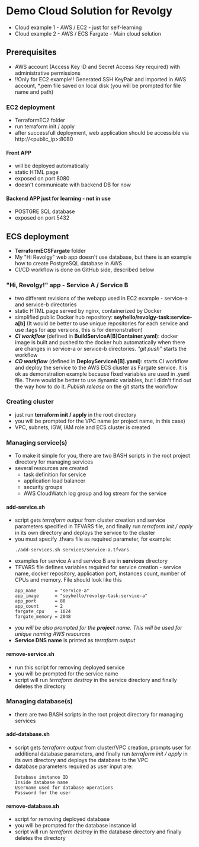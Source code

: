 # Demo Cloud Solution for Revolgy
- Cloud example 1 - AWS / EC2 - just for self-learning
- Cloud example 2 - AWS / ECS Fargate - Main cloud solution

## Prerequisites
- AWS account (Access Key ID and Secret Access Key required) with administrative permissions
- !!Only for EC2 example!! Generated SSH KeyPair and imported in AWS account, *.pem file saved on local disk (you will be prompted for file name and path)

### EC2 deployment
- TerraformEC2 folder
- run terraform init / apply
- after successfull deployment, web application should be accessible via http://<public_ip>:8080

#### Front APP
- will be deployed automatically
- static HTML page
- exposed on port 8080
- doesn't communicate with backend DB for now

#### Backend APP just for learning - not in use
- POSTGRE SQL database
- exposed on port 5432

## ECS deployment
- **TerraformECSFargate** folder
- My "Hi Revolgy" web app doesn't use database, but there is an example how to create PostgreSQL database in AWS
- CI/CD workflow is done on GitHub side, described below

### "Hi, Revolgy!" app - Service A / Service B
- two different revisions of the webapp used in EC2 example - service-a and service-b directories
- static HTML page served by nginx, containerized by Docker
- simplified public Docker hub repository: **seyhello/revolgy-task:service-a[b]** (It would be better to use unique repositories for each service and use :tags for app versions, this is for demonstration)
- **_CI workflow_** (defined in **BuildServiceA[B]Container.yaml**): docker image is built and pushed to the docker hub automatically when there are changes in service-a or service-b directories. *"git push"* starts the workflow
- **_CD workflow_** (defined in **DeployServiceA[B].yaml)**: starts CI workflow and deploy the service to the AWS ECS cluster as Fargate service. It is ok as demonstration example because fixed variables are used in .yaml file. There would be better to use dynamic variables, but I didn't find out the way how to do it. *Publish release* on the git starts the workflow 

### Creating cluster
- just run **terraform init / apply** in the root directory
- you will be prompted for the VPC name (or project name, in this case)
- VPC, subnets, IGW, IAM role and ECS cluster is created

### Managing service(s)
- To make it simple for you, there are two BASH scripts in the root project directory for managing services
- several resources are created
  - task definition for service
  - application load balancer
  - security groups
  - AWS CloudWatch log group and log stream for the service

#### add-service.sh
- script gets *terraform output* from cluster creation and service parameters specified in TFVARS file, and finally run *terraform init / apply* in its own directory and deploys the service to the cluster
- you must specify <service>.tfvars file as required parameter, for example:
  ```
  ./add-services.sh services/service-a.tfvars
  ```
- examples for service A and service B are in **services** directory
- TFVARS file defines variables required for service creation - service name, docker repository, application port, instances count, number of CPUs and memory. File should look like this
  ```
  app_name       = "service-a"
  app_image      = "seyhello/revolgy-task:service-a"
  app_port       = 80
  app_count      = 2
  fargate_cpu    = 1024
  fargate_memory = 2048
  ```
- *you will be also prompted for the **project** name. This will be used for unique naming AWS resources*
- **Service DNS name** is printed as *terraform output* 
  
#### remove-service.sh
- run this script for removing deployed service
- you will be prompted for the service name
- script will run *terraform destroy* in the service directory and finally deletes the directory

### Managing database(s)
- there are two BASH scripts in the root project directory for managing services

#### add-database.sh
- script gets *terraform output* from cluster/VPC creation, prompts user for additional database parameters, and finally run *terraform init / apply* in its own directory and deploys the database to the VPC
- database parameters required as user input are:
  ```
  Database instance ID
  Inside database name
  Username used for database operations
  Password for the user
  ```

#### remove-database.sh
- script for removing deployed database
- you will be prompted for the database instance id
- script will run *terraform destroy* in the database directory and finally deletes the directory
